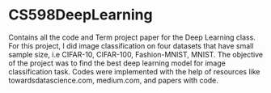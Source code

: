 # CS598DeepLearning
Contains all the code and Term project paper for the Deep Learning class. For this project, I did image classification on four datasets that have small sample size, i.e CIFAR-10, CIFAR-100, Fashion-MNIST, MNIST. The objective of the project was to find the best deep learning model for image classification task. 
Codes were implemented with the help of resources like towardsdatascience.com, medium.com, and papers with code. 
